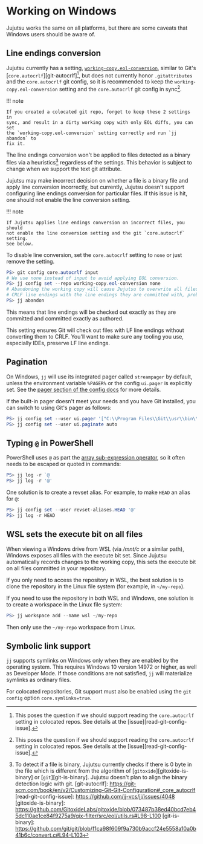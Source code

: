 # Working on Windows

Jujutsu works the same on all platforms, but there are some caveats that Windows
users should be aware of.

## Line endings conversion

Jujutsu currently has a setting,
[`working-copy.eol-conversion`](config.md#eol-conversion-settings), similar to
Git's [`core.autocrlf`][git-autocrlf][^1], but does not currently honor
`.gitattributes` and the `core.autocrlf` git config, so it is recommended to
keep the `working-copy.eol-conversion` setting and the `core.autocrlf` git
config in sync[^1].

!!! note

    If you created a colocated git repo, forget to keep these 2 settings in
    sync, and result in a dirty working copy with only EOL diffs, you can set
    the `working-copy.eol-conversion` setting correctly and run `jj abandon` to
    fix it.

The line endings conversion won't be applied to files detected as a binary files
via a heuristics[^2] regardless of the settings. This behavior is subject to
change when we support the text git attribute.

Jujutsu may make incorrect decision on whether a file is a binary file and apply
line conversion incorrectly, but currently, Jujutsu doesn't support configuring
line endings conversion for particular files. If this issue is hit, one should
not enable the line conversion setting.

!!! note

    If Jujutsu applies line endings conversion on incorrect files, you should
    not enable the line conversion setting and the git `core.autocrlf` setting.
    See below.

To disable line conversion, set the `core.autocrlf` setting to `none` or just
remove the setting.

```powershell
PS> git config core.autocrlf input
# We use none instead of input to avoid applying EOL conversion.
PS> jj config set --repo working-copy.eol-conversion none
# Abandoning the working copy will cause Jujutsu to overwrite all files with
# CRLF line endings with the line endings they are committed with, probably LF
PS> jj abandon
```

This means that line endings will be checked out exactly as they are committed
and committed exactly as authored.

This setting ensures Git will check out files with LF line endings without
converting them to CRLF. You'll want to make sure any tooling you use,
especially IDEs, preserve LF line endings.

[^1]: This poses the question if we should support reading the `core.autocrlf`
      setting in colocated repos. See details at the
      [issue][read-git-config-issue].
[^2]: To detect if a file is binary, Jujutsu currently checks if there is 0 byte
      in the file which is different from the algorithm of
      [`gitoxide`][gitoxide-is-binary] or [`git`][git-is-binary]. Jujutsu
      doesn't plan to align the binary detection logic with git.
[git-autocrlf]: https://git-scm.com/book/en/v2/Customizing-Git-Git-Configuration#_core_autocrlf
[read-git-config-issue]: https://github.com/jj-vcs/jj/issues/4048
[gitoxide-is-binary]: https://github.com/GitoxideLabs/gitoxide/blob/073487b38ed40bcd7eb45dc110ae1ce84f9275a9/gix-filter/src/eol/utils.rs#L98-L100
[git-is-binary]: https://github.com/git/git/blob/f1ca98f609f9a730b9accf24e5558a10a0b41b6c/convert.c#L94-L103

## Pagination

On Windows, `jj` will use its integrated pager called `streampager` by default,
unless the environment variable `%PAGER%` or the config `ui.pager` is explicitly
set. See the [pager section of the config docs](config.md#pager) for more
details.

If the built-in pager doesn't meet your needs and you have Git installed, you
can switch to using Git's pager as follows:

```powershell
PS> jj config set --user ui.pager '["C:\\Program Files\\Git\\usr\\bin\\less.exe", "-FRX"]'
PS> jj config set --user ui.paginate auto
```

## Typing `@` in PowerShell

PowerShell uses `@` as part the [array sub-expression operator][array-op], so it
often needs to be escaped or quoted in commands:

```powershell
PS> jj log -r `@
PS> jj log -r '@'
```

One solution is to create a revset alias. For example, to make `HEAD` an alias
for `@`:

```powershell
PS> jj config set --user revset-aliases.HEAD '@'
PS> jj log -r HEAD
```

## WSL sets the execute bit on all files

When viewing a Windows drive from WSL (via _/mnt/c_ or a similar path), Windows
exposes all files with the execute bit set. Since Jujutsu automatically records
changes to the working copy, this sets the execute bit on all files committed in
your repository.

If you only need to access the repository in WSL, the best solution is to clone
the repository in the Linux file system (for example, in
`~/my-repo`).

If you need to use the repository in both WSL and Windows, one solution is to
create a workspace in the Linux file system:

```powershell
PS> jj workspace add --name wsl ~/my-repo
```

Then only use the `~/my-repo` workspace from Linux.

[array-op]: https://learn.microsoft.com/en-us/powershell/module/microsoft.powershell.core/about/about_arrays?view=powershell-7.4#the-array-sub-expression-operator

## Symbolic link support

`jj` supports symlinks on Windows only when they are enabled by the operating
system. This requires Windows 10 version 14972 or higher, as well as Developer
Mode. If those conditions are not satisfied, `jj` will materialize symlinks as
ordinary files.

For colocated repositories, Git support must also be enabled using the
`git config` option `core.symlinks=true`.
